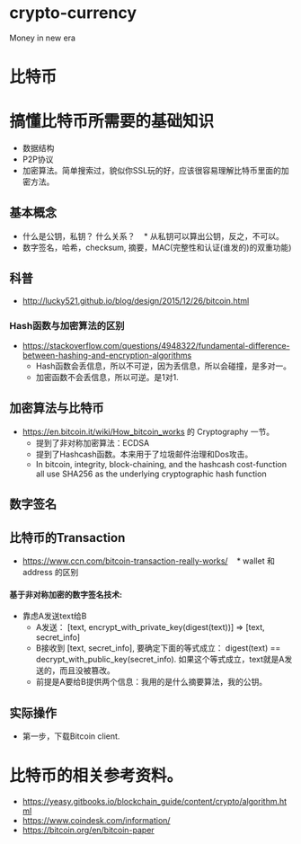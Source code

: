 # crypto-currency
Money in new era
# 比特币

# 搞懂比特币所需要的基础知识
* 数据结构
* P2P协议
* 加密算法。简单搜索过，貌似你SSL玩的好，应该很容易理解比特币里面的加密方法。

## 基本概念
* 什么是公钥，私钥？ 什么关系？
    * 从私钥可以算出公钥，反之，不可以。
* 数字签名，哈希，checksum, 摘要，MAC(完整性和认证(谁发的)的双重功能)

## 科普
* http://lucky521.github.io/blog/design/2015/12/26/bitcoin.html

### Hash函数与加密算法的区别
* https://stackoverflow.com/questions/4948322/fundamental-difference-between-hashing-and-encryption-algorithms
    * Hash函数会丢信息，所以不可逆，因为丢信息，所以会碰撞，是多对一。 
    * 加密函数不会丢信息，所以可逆。是1对1.

## 加密算法与比特币
* https://en.bitcoin.it/wiki/How_bitcoin_works 的 Cryptography 一节。
  * 提到了非对称加密算法：ECDSA
  * 提到了Hashcash函数。本来用于了垃圾邮件治理和Dos攻击。
  * In bitcoin, integrity, block-chaining, and the hashcash cost-function all use SHA256 as the underlying cryptographic hash function
## 数字签名

## 比特币的Transaction
* https://www.ccn.com/bitcoin-transaction-really-works/
    * wallet 和 address 的区别

#### 基于非对称加密的数字签名技术:
* 靠虑A发送text给B
  * A发送： [text, encrypt\_with\_private\_key(digest(text))]   => [text, secret\_info]
  * B接收到 [text, secret\_info], 要确定下面的等式成立： digest(text) == decrypt\_with\_public\_key(secret\_info). 如果这个等式成立，text就是A发送的，而且没被篡改。
  * 前提是A要给B提供两个信息：我用的是什么摘要算法，我的公钥。


## 实际操作
* 第一步，下载Bitcoin client.

# 比特币的相关参考资料。
* https://yeasy.gitbooks.io/blockchain_guide/content/crypto/algorithm.html
* https://www.coindesk.com/information/
* https://bitcoin.org/en/bitcoin-paper
